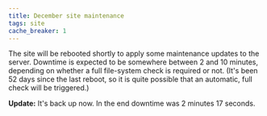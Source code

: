 ```yaml
---
title: December site maintenance
tags: site
cache_breaker: 1
---
```


The site will be rebooted shortly to apply some maintenance updates to the server. Downtime is expected to be somewhere between 2 and 10 minutes, depending on whether a full file-system check is required or not. (It's been 52 days since the last reboot, so it is quite possible that an automatic, full check will be triggered.)

**Update:** It's back up now. In the end downtime was 2 minutes 17 seconds.
